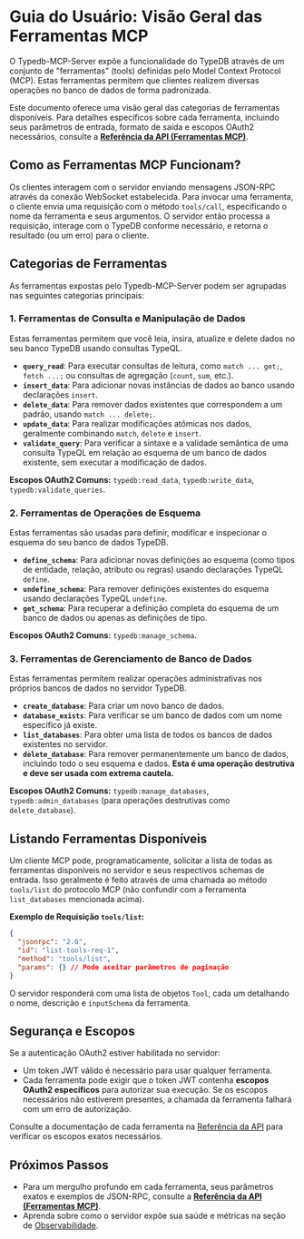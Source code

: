 
# Guia do Usuário: Visão Geral das Ferramentas MCP

O Typedb-MCP-Server expõe a funcionalidade do TypeDB através de um conjunto de "ferramentas" (tools) definidas pelo Model Context Protocol (MCP). Estas ferramentas permitem que clientes realizem diversas operações no banco de dados de forma padronizada.

Este documento oferece uma visão geral das categorias de ferramentas disponíveis. Para detalhes específicos sobre cada ferramenta, incluindo seus parâmetros de entrada, formato de saída e escopos OAuth2 necessários, consulte a **[Referência da API (Ferramentas MCP)](../reference/api.md)**.

## Como as Ferramentas MCP Funcionam?

Os clientes interagem com o servidor enviando mensagens JSON-RPC através da conexão WebSocket estabelecida. Para invocar uma ferramenta, o cliente envia uma requisição com o método `tools/call`, especificando o nome da ferramenta e seus argumentos. O servidor então processa a requisição, interage com o TypeDB conforme necessário, e retorna o resultado (ou um erro) para o cliente.

## Categorias de Ferramentas

As ferramentas expostas pelo Typedb-MCP-Server podem ser agrupadas nas seguintes categorias principais:

### 1. Ferramentas de Consulta e Manipulação de Dados

Estas ferramentas permitem que você leia, insira, atualize e delete dados no seu banco TypeDB usando consultas TypeQL.

* **`query_read`**: Para executar consultas de leitura, como `match ... get;`, `fetch ...;` ou consultas de agregação (`count`, `sum`, etc.).
* **`insert_data`**: Para adicionar novas instâncias de dados ao banco usando declarações `insert`.
* **`delete_data`**: Para remover dados existentes que correspondem a um padrão, usando `match ... delete;`.
* **`update_data`**: Para realizar modificações atômicas nos dados, geralmente combinando `match`, `delete` e `insert`.
* **`validate_query`**: Para verificar a sintaxe e a validade semântica de uma consulta TypeQL em relação ao esquema de um banco de dados existente, sem executar a modificação de dados.

**Escopos OAuth2 Comuns:** `typedb:read_data`, `typedb:write_data`, `typedb:validate_queries`.

### 2. Ferramentas de Operações de Esquema

Estas ferramentas são usadas para definir, modificar e inspecionar o esquema do seu banco de dados TypeDB.

* **`define_schema`**: Para adicionar novas definições ao esquema (como tipos de entidade, relação, atributo ou regras) usando declarações TypeQL `define`.
* **`undefine_schema`**: Para remover definições existentes do esquema usando declarações TypeQL `undefine`.
* **`get_schema`**: Para recuperar a definição completa do esquema de um banco de dados ou apenas as definições de tipo.

**Escopos OAuth2 Comuns:** `typedb:manage_schema`.

### 3. Ferramentas de Gerenciamento de Banco de Dados

Estas ferramentas permitem realizar operações administrativas nos próprios bancos de dados no servidor TypeDB.

* **`create_database`**: Para criar um novo banco de dados.
* **`database_exists`**: Para verificar se um banco de dados com um nome específico já existe.
* **`list_databases`**: Para obter uma lista de todos os bancos de dados existentes no servidor.
* **`delete_database`**: Para remover permanentemente um banco de dados, incluindo todo o seu esquema e dados. **Esta é uma operação destrutiva e deve ser usada com extrema cautela.**

**Escopos OAuth2 Comuns:** `typedb:manage_databases`, `typedb:admin_databases` (para operações destrutivas como `delete_database`).

## Listando Ferramentas Disponíveis

Um cliente MCP pode, programaticamente, solicitar a lista de todas as ferramentas disponíveis no servidor e seus respectivos schemas de entrada. Isso geralmente é feito através de uma chamada ao método `tools/list` do protocolo MCP (não confundir com a ferramenta `list_databases` mencionada acima).

**Exemplo de Requisição `tools/list`:**

```json
{
  "jsonrpc": "2.0",
  "id": "list-tools-req-1",
  "method": "tools/list",
  "params": {} // Pode aceitar parâmetros de paginação
}
```

O servidor responderá com uma lista de objetos `Tool`, cada um detalhando o nome, descrição e `inputSchema` da ferramenta.

## Segurança e Escopos

Se a autenticação OAuth2 estiver habilitada no servidor:

* Um token JWT válido é necessário para usar qualquer ferramenta.
* Cada ferramenta pode exigir que o token JWT contenha **escopos OAuth2 específicos** para autorizar sua execução. Se os escopos necessários não estiverem presentes, a chamada da ferramenta falhará com um erro de autorização.

Consulte a documentação de cada ferramenta na [Referência da API](../reference/api.md) para verificar os escopos exatos necessários.

## Próximos Passos

* Para um mergulho profundo em cada ferramenta, seus parâmetros exatos e exemplos de JSON-RPC, consulte a **[Referência da API (Ferramentas MCP)](../reference/api.md)**.
* Aprenda sobre como o servidor expõe sua saúde e métricas na seção de [Observabilidade](./08_observability.md).
